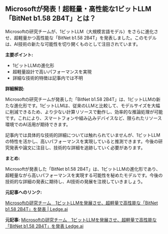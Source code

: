 ## Microsoftが発表！超軽量・高性能な1ビットLLM「BitNet b1.58 2B4T」とは？

Microsoftの研究チームが、1ビットLLM（大規模言語モデル）をさらに進化させ、超軽量かつ高性能な「BitNet b1.58 2B4T」を発表しました。このモデルは、AI技術の新たな可能性を切り開くものとして注目されています。

**主要ポイント:**

* 1ビットLLMの進化形
* 超軽量設計で高いパフォーマンスを実現
* 詳細な技術的特徴は記事内では不明

**詳細解説:**

Microsoftの研究チームが発表した「BitNet b1.58 2B4T」は、1ビットLLMの新たな進化形です。1ビットLLMは、従来のLLMと比較して、モデルサイズを大幅に削減できるため、より少ない計算リソースで動作し、効率的な推論処理が可能です。これにより、スマートフォンや組み込みデバイスなど、限られたリソース環境でのAI活用が期待できます。

記事内では具体的な技術的詳細については触れられていませんが、1ビットLLMの特性を活かし、高いパフォーマンスを実現していると推測できます。今後の研究発表や論文に注目し、技術的な詳細を追跡していく必要があります。

**まとめ:**

Microsoftが発表した「BitNet b1.58 2B4T」は、1ビットLLMの進化形であり、超軽量ながら高いパフォーマンスを実現する可能性を秘めたモデルです。今後の技術的な詳細の発表に期待し、AI技術の発展を注視していきましょう。

**元記事へのリンク:**

[Microsoftの研究チーム　1ビットLLMを発展させ、超軽量で高性能な「BitNet b1.58 2B4T」を発表 | Ledge.ai](https://ledge.ai/articles/20240427_01/)


**元記事:** [Microsoftの研究チーム　1ビットLLMを発展させ、超軽量で高性能な「BitNet b1.58 2B4T」を発表 Ledge.ai](https://ledge.ai/articles/bitnet_b1_58_2b4t_lightweight_high_performance_llm)